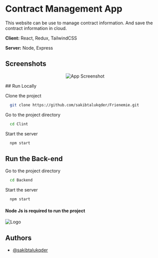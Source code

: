 
# Contract Management App

This website can be use to manage contract information. And save the contract information in cloud.

**Client:** React, Redux, TailwindCSS

**Server:** Node, Express



## Screenshots
<div align="center" >

![App Screenshot](https://via.placeholder.com/468x300?text=App+Screenshot+Here)

</div>
## Run Locally

Clone the project

```bash
  git clone https://github.com/sakibtalukqder/Frienemie.git
```

Go to the project directory

```bash
  cd Clint
```
Start the server

```bash
  npm start
```

## Run the Back-end

Go to the project directory

```bash
  cd Backend
```
Start the server

```bash
  npm start
```

#### Node Js is required to run the project

![Logo](https://dev-to-uploads.s3.amazonaws.com/uploads/articles/th5xamgrr6se0x5ro4g6.png)


## Authors

- [@sakibtalukqder](https://github.com/sakibtalukqder)

